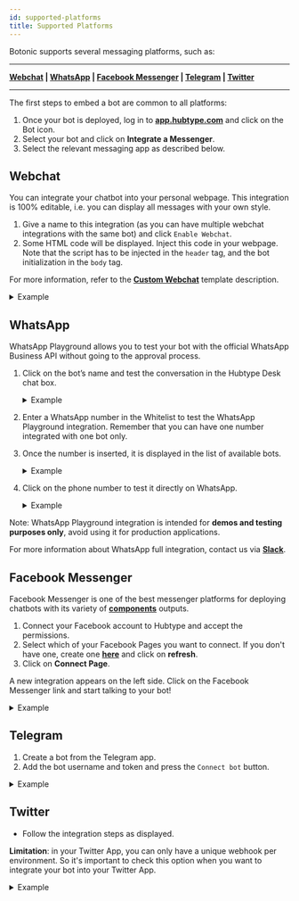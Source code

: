 ```yaml
---
id: supported-platforms
title: Supported Platforms
---
```


Botonic supports several messaging platforms, such as:

---

**[Webchat](#webchat) | [WhatsApp](#whatsapp) | [Facebook Messenger](#facebook-messenger) | [Telegram](#telegram) | [Twitter](#twitter)**

---

The first steps to embed a bot are common to all platforms:

1. Once your bot is deployed, log in to **[app.hubtype.com](https://app.hubtype.com/)** and click on the Bot icon.
2. Select your bot and click on **Integrate a Messenger**.
3. Select the relevant messaging app as described below.

## Webchat

You can integrate your chatbot into your personal webpage. This integration is 100% editable, i.e. you can display all messages with your own style.

1. Give a name to this integration (as you can have multiple webchat integrations with the same bot) and click `Enable Webchat`.
2. Some HTML code will be displayed. Inject this code in your webpage. Note that the script has to be injected in the `header` tag, and the bot initialization in the `body` tag.

For more information, refer to the **[Custom Webchat](templates/template-custom-webchat)** template description.

<details>
<summary>Example</summary>

![](https://botonic-doc-static.netlify.com/images/webchat_channel.png)

</details>

## WhatsApp

WhatsApp Playground allows you to test your bot with the official WhatsApp Business API without going to the approval process.

1. Click on the bot’s name and test the conversation in the Hubtype Desk chat box.
      <details>
      <summary>Example</summary>

   ![](https://botonic-doc-static.netlify.com/images/whatsplayground/whatsplayground2.png)
   </details>

1. Enter a WhatsApp number in the Whitelist to test the WhatsApp Playground integration. Remember that you can have one number integrated with one bot only.
1. Once the number is inserted, it is displayed in the list of available bots.
      <details>
      <summary>Example</summary>

   ![](https://botonic-doc-static.netlify.com/images/whatsplayground/whatsplayground1.png)
   </details>

1. Click on the phone number to test it directly on WhatsApp.
      <details>
      <summary>Example</summary>

   ![](https://botonic-doc-static.netlify.com/images/whatsplayground/whatsplayground3.png)
   </details>

Note: WhatsApp Playground integration is intended for **demos and testing purposes only**, avoid using it for production applications.

For more information about WhatsApp full integration, contact us via **[Slack](https://slack.botonic.io/)**.

## Facebook Messenger

Facebook Messenger is one of the best messenger platforms for deploying chatbots with its variety of **[components](/components/components)** outputs.

1. Connect your Facebook account to Hubtype and accept the permissions.
2. Select which of your Facebook Pages you want to connect. If you don't have one, create one **[here](https://www.facebook.com/pages/create/)** and click on **refresh**.
3. Click on **Connect Page**.

A new integration appears on the left side. Click on the Facebook Messenger link and start talking to your bot!

<details>
<summary>Example</summary>

![](https://botonic-doc-static.netlify.com/images/fb_channel.png)

</details>

## Telegram

1. Create a bot from the Telegram app.
2. Add the bot username and token and press the `Connect bot` button.

<details>
<summary>Example</summary>

![](https://botonic-doc-static.netlify.com/images/tg_channel.png)

</details>

## Twitter

- Follow the integration steps as displayed.

**Limitation**: in your Twitter App, you can only have a unique webhook per environment. So it's important to check this option when you want to integrate your bot into your Twitter App.

<details>
<summary>Example</summary>

![](https://botonic-doc-static.netlify.com/images/twitter_channel.png)

</details>
